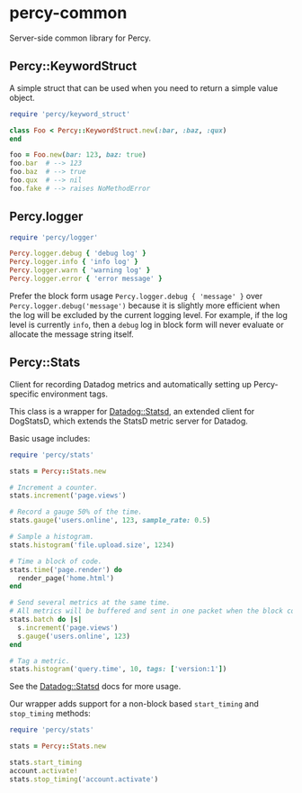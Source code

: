 # percy-common

Server-side common library for Percy.

## Percy::KeywordStruct

A simple struct that can be used when you need to return a simple value object.

```ruby
require 'percy/keyword_struct'

class Foo < Percy::KeywordStruct.new(:bar, :baz, :qux)
end

foo = Foo.new(bar: 123, baz: true)
foo.bar  # --> 123
foo.baz  # --> true
foo.qux  # --> nil
foo.fake # --> raises NoMethodError
```

## Percy.logger

```ruby
require 'percy/logger'

Percy.logger.debug { 'debug log' }
Percy.logger.info { 'info log' }
Percy.logger.warn { 'warning log' }
Percy.logger.error { 'error message' }
```

Prefer the block form usage `Percy.logger.debug { 'message' }` over `Percy.logger.debug('message')` because it is slightly more efficient when the log will be excluded by the current logging level. For example, if the log level is currently `info`, then a `debug` log in block form will never evaluate or allocate the message string itself.

## Percy::Stats

Client for recording Datadog metrics and automatically setting up Percy-specific environment tags.

This class is a wrapper for [Datadog::Statsd](https://github.com/DataDog/dogstatsd-ruby), an extended client for DogStatsD, which extends the StatsD metric server for Datadog.

Basic usage includes:

```ruby
require 'percy/stats'

stats = Percy::Stats.new

# Increment a counter.
stats.increment('page.views')

# Record a gauge 50% of the time.
stats.gauge('users.online', 123, sample_rate: 0.5)

# Sample a histogram.
stats.histogram('file.upload.size', 1234)

# Time a block of code.
stats.time('page.render') do
  render_page('home.html')
end

# Send several metrics at the same time.
# All metrics will be buffered and sent in one packet when the block completes.
stats.batch do |s|
  s.increment('page.views')
  s.gauge('users.online', 123)
end

# Tag a metric.
stats.histogram('query.time', 10, tags: ['version:1'])
```

See the [Datadog::Statsd](https://github.com/DataDog/dogstatsd-ruby) docs for more usage.

Our wrapper adds support for a non-block based `start_timing` and `stop_timing` methods:

```ruby
require 'percy/stats'

stats = Percy::Stats.new

stats.start_timing
account.activate!
stats.stop_timing('account.activate')
```
